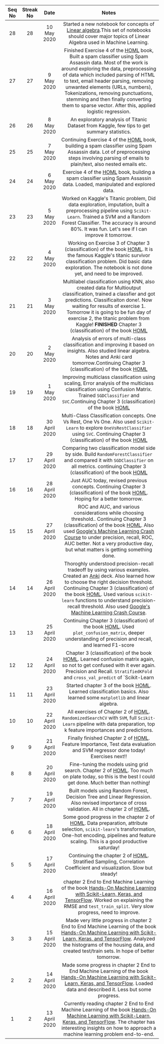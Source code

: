 <!-- DailyLog start -->
| Seq No | Streak No |    Date      |     Notes      |
|:------:|:---------:|:------------:| :------------: |
| 28 | 28 | 10 May 2020 |Started a new notebook for concepts of [Linear algebra](maths/linear_algebra/Linear_Algebra_Basics.ipynb).This set of notebooks should cover major topics of Linear Algebra used in Machine Learning.|
| 27 | 27 | 9 May 2020 |Finished Exercise 4 of the [HOML](https://learning.oreilly.com/library/view/hands-on-machine-learning/9781492032632/) book, Built a spam classifier using Spam Assassin data. Most of the work is around exploring the data, preprocessing of data which included parsing of HTML to text, email header parsing, removing unwanted elements (URLs, numbers), Tokenizations, removing punctuations, stemming and then finally converting them to sparse vector. After this, applied logistic regression.|
| 26 | 26 | 8 May 2020 |An exploratory analysis of Titanic Dataset from Kaggle, few tips to get summary statistics.|[Exploring_titanic_dataset_using_pandas.ipynb](data_wrangling/Exploring_titanic_dataset_using_pandas.ipynb)| 
| 25 | 25 | 7 May 2020 |Continuing Exercise 4 of the [HOML](https://learning.oreilly.com/library/view/hands-on-machine-learning/9781492032632/) book, building a spam classifier using Spam Assassin data. Lot of preprocessing steps involving parsing of emails to plain/text, also nested emails etc.| 
| 24 | 24 | 6 May 2020 |Exercise 4 of the [HOML](https://learning.oreilly.com/library/view/hands-on-machine-learning/9781492032632/) book, building a spam classifier using Spam Assassin data. Loaded, manipulated and explored data.| 
| 23 | 23 | 5 May 2020 |Worked on Kaggle's Titanic problem, Did data exploration, imputation, built a preprocessing pipeline using `Scikit-Learn`. Trained a SVM and a Random Forest Classifier. The accuracy is around 80%. It was fun. Let's see if I can improve it tomorrow. | 
| 22 | 22 | 4 May 2020 |Working on Exercise 3 of Chapter 3 (classification) of the book [HOML](https://learning.oreilly.com/library/view/hands-on-machine-learning/9781492032632/). It is the famous Kaggle's titanic survivor classification problem. Did basic data exploration. The notebook is not done yet, and need to be improved.| 
| 21 | 21 | 3 May 2020 | Multilabel classification using KNN, also created data for Multioutput classification, trained a classfier and got predictions. Classificaiton done!. Now waiting for results of exercise 1. Tomorrow it is going to be fun day of exercise 2, the titanic problem from Kaggle! **FINISHED** Chapter 3 (classification) of the book [HOML](https://learning.oreilly.com/library/view/hands-on-machine-learning/9781492032632/)|
| 20 | 20 | 2 May 2020 | Analysis of errors of multi-class classification and improving it based on insights. Also studied linear algebra. Notes and Anki card tomorrow.Continuing Chapter 3 (classification) of the book [HOML](https://learning.oreilly.com/library/view/hands-on-machine-learning/9781492032632/)|
| 19 | 19 | 1 May 2020 | Improving multiclass classification using scaling, Error analysis of the multiclass classification using Confusion Matrix. Trained `SGDClassifier` and `SVC`.Continuing Chapter 3 (classification) of the book [HOML](https://learning.oreilly.com/library/view/hands-on-machine-learning/9781492032632/)|
| 18 | 18 | 30 April 2020 | Multi-Class Classification concepts. One Vs Rest, One Vs One. Also used `Scikit-Learn` to explore `OneVsRestClassifier` using `SVC`. Continuing Chapter 3 (classification) of the book [HOML](https://learning.oreilly.com/library/view/hands-on-machine-learning/9781492032632/)|
| 17 | 17 | 29 April 2020 | Comparing two classification model side by side. Build `RandomForestClassifier` and compared it with `SGDClassifier` on all metrics. continuing Chapter 3 (classification) of the book [HOML](https://learning.oreilly.com/library/view/hands-on-machine-learning/9781492032632/)|
| 16 | 16 | 28 April 2020 | Just AUC today, revised previous concepts. Continuing Chapter 3 (classification) of the book [HOML](https://learning.oreilly.com/library/view/hands-on-machine-learning/9781492032632/). Hoping for a better tomorrow.|
| 15 | 15 | 27 April 2020 | ROC and AUC, and various considerations while choosing threshold.. Continuing Chapter 3 (classification) of the book [HOML](https://learning.oreilly.com/library/view/hands-on-machine-learning/9781492032632/). Also used [Google's Machine Learning Crash Course](https://developers.google.com/machine-learning/crash-course/classification/precision-and-recall) to under precision, recall, ROC, AUC better. Not a very productive day, but what matters is getting something done. |
| 14 | 14 | 26 April 2020 | Thoroghly understood precision-recall tradeoff by using various examples. Created an [Anki](./anki/) deck. Also learned how to choose the right decision threshold. Continuing Chapter 3 (classification) of the book [HOML](https://learning.oreilly.com/library/view/hands-on-machine-learning/9781492032632/). Used various `scikit-learn` functions to understand precision-recall threshold. Also used [Google's Machine Learning Crash Course](https://developers.google.com/machine-learning/crash-course/classification/precision-and-recall). |
| 13 | 13 | 25 April 2020 | Continuing Chapter 3 (classification) of the book [HOML](https://learning.oreilly.com/library/view/hands-on-machine-learning/9781492032632/). Used `plot_confusion_matrix`, deeper understanding of precision and recall, and learned F1-score|
| 12 | 12 | 24 April 2020 | Chapter 3 (classification) of the book [HOML](https://learning.oreilly.com/library/view/hands-on-machine-learning/9781492032632/). Learned confusion matrix again, so not to get confused with it ever again. Precision and Recall. `StratifiedKFold` and `cross_val_predict` of `Scikit-Learn|
| 11 | 11 | 23 April 2020 | Started chapter 3 of the book [HOML](https://learning.oreilly.com/library/view/hands-on-machine-learning/9781492032632/). Learned classification basics. Also learned some `matplotlib` and linear algebra.|
| 10 | 10 | 22 April 2020 | All exercises of Chapter 2 of [HOML](https://learning.oreilly.com/library/view/hands-on-machine-learning/9781492032632/). `RandomizedSearchCV` with `SVM`, full `Scikit-Learn` pipeline with data preparation, top k feature importances and predictions.|
| 9 | 9 | 21 April 2020 | Finally finished Chapter 2 of [HOML](https://learning.oreilly.com/library/view/hands-on-machine-learning/9781492032632/). Feature Importance, Test data evaluation and SVM regressor done today! Exercises next!!|
| 8 | 8 | 20 April 2020 | Fine-tuning the models using grid search. Chapter 2 of [HOML](https://learning.oreilly.com/library/view/hands-on-machine-learning/9781492032632/). Too much on plate today, so this is the best I could get done. Much better than nothing!|
| 7 | 7 | 19 April 2020 | Built models using Random Forest, Decision Tree and Linear Regression. Also revised importance of cross validation. All in chapter 2 of [HOML](https://learning.oreilly.com/library/view/hands-on-machine-learning/9781492032632/).|
| 6 | 6 | 18 April 2020 | Some good progress in  the chapter 2 of [HOML](https://learning.oreilly.com/library/view/hands-on-machine-learning/9781492032632/). Data preparation, attribute selection, `scikit-learn`'s transformation, One-hot encoding, pipelines and feature scaling. This is a good productive saturday!|
| 5 | 5 | 17 April 2020 | Continuing the chapter 2 of [HOML](https://learning.oreilly.com/library/view/hands-on-machine-learning/9781492032632/). Stratified Sampling, Correlation Coefficient and visualization. Slow but steady! |
| 4 | 4 | 16 April 2020 | chapter 2 End to End Machine Learning of the book [Hands-On Machine Learning with Scikit-Learn, Keras, and TensorFlow](https://learning.oreilly.com/library/view/hands-on-machine-learning/9781492032632/). Worked on explaining the RMSE and `test_train_split`. Very slow progress, need to improve. |
| 3 | 3 | 15 April 2020 | Made very little progress in chapter 2 End to End Machine Learning of the book [Hands-On Machine Learning with Scikit-Learn, Keras, and TensorFlow](https://learning.oreilly.com/library/view/hands-on-machine-learning/9781492032632/). Analyzed the histograms of the housing data, and created test/train sets. In hope of better tomorrow. |
| 2 | 2 | 14 April 2020 | Made some progress in chapter 2 End to End Machine Learning of the book [Hands-On Machine Learning with Scikit-Learn, Keras, and TensorFlow](https://learning.oreilly.com/library/view/hands-on-machine-learning/9781492032632/). Loaded data and described it. Less but some progress. |
| 1 | 2 | 13 April 2020 | Currently reading chapter 2 End to End Machine Learning of the book [Hands-On Machine Learning with Scikit-Learn, Keras, and TensorFlow](https://learning.oreilly.com/library/view/hands-on-machine-learning/9781492032632/). The chapter has interesting insights on how to approach a machine learning problem end-to-end. |
